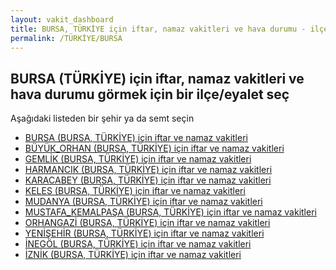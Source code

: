 ```yaml
---
layout: vakit_dashboard
title: BURSA, TÜRKİYE için iftar, namaz vakitleri ve hava durumu - ilçe/eyalet seç
permalink: /TÜRKİYE/BURSA
---
```


## BURSA (TÜRKİYE) için iftar, namaz vakitleri ve hava durumu  görmek için bir ilçe/eyalet seç

Aşağıdaki listeden bir şehir ya da semt seçin

* [BURSA (BURSA, TÜRKİYE) için iftar ve namaz vakitleri](/TÜRKİYE/BURSA/BURSA)
* [BÜYÜK_ORHAN (BURSA, TÜRKİYE) için iftar ve namaz vakitleri](/TÜRKİYE/BURSA/BÜYÜK_ORHAN)
* [GEMLİK (BURSA, TÜRKİYE) için iftar ve namaz vakitleri](/TÜRKİYE/BURSA/GEMLİK)
* [HARMANCIK (BURSA, TÜRKİYE) için iftar ve namaz vakitleri](/TÜRKİYE/BURSA/HARMANCIK)
* [KARACABEY (BURSA, TÜRKİYE) için iftar ve namaz vakitleri](/TÜRKİYE/BURSA/KARACABEY)
* [KELES (BURSA, TÜRKİYE) için iftar ve namaz vakitleri](/TÜRKİYE/BURSA/KELES)
* [MUDANYA (BURSA, TÜRKİYE) için iftar ve namaz vakitleri](/TÜRKİYE/BURSA/MUDANYA)
* [MUSTAFA_KEMALPAŞA (BURSA, TÜRKİYE) için iftar ve namaz vakitleri](/TÜRKİYE/BURSA/MUSTAFA_KEMALPAŞA)
* [ORHANGAZİ (BURSA, TÜRKİYE) için iftar ve namaz vakitleri](/TÜRKİYE/BURSA/ORHANGAZİ)
* [YENİŞEHİR (BURSA, TÜRKİYE) için iftar ve namaz vakitleri](/TÜRKİYE/BURSA/YENİŞEHİR)
* [İNEGÖL (BURSA, TÜRKİYE) için iftar ve namaz vakitleri](/TÜRKİYE/BURSA/İNEGÖL)
* [İZNİK (BURSA, TÜRKİYE) için iftar ve namaz vakitleri](/TÜRKİYE/BURSA/İZNİK)

<script type="text/javascript">
  var GLOBAL_COUNTRY = 'TÜRKİYE';
  var GLOBAL_CITY = 'BURSA';
  var GLOBAL_STATE = 'BURSA';
</script>
